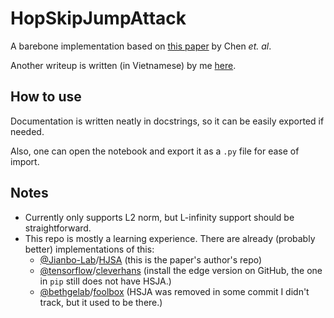 # HopSkipJumpAttack
A barebone implementation based on [this paper](https://arxiv.org/pdf/1904.02144.pdf) by Chen *et. al*.

Another writeup is written (in Vietnamese) by me [here](https://viblo.asia/p/b5-hopskipjumpattack-a-query-efficient-decision-based-attack-L4x5xLGm5BM).

## How to use
Documentation is written neatly in docstrings, so it can be easily exported if needed.

Also, one can open the notebook and export it as a `.py` file for ease of import.

## Notes
- Currently only supports L2 norm, but L-infinity support should be straightforward.
- This repo is mostly a learning experience. There are already (probably better) implementations of this:
  - [@Jianbo-Lab](https://github.com/Jianbo-Lab)/[HJSA](https://github.com/Jianbo-Lab/HSJA) (this is the paper's author's repo)
  - [@tensorflow](https://github.com/tensorflow)/[cleverhans](https://github.com/tensorflow/cleverhans) (install the edge version on GitHub, the one in `pip` still does not have HSJA.)
  - [@bethgelab](https://github.com/bethgelab)/[foolbox](https://github.com/bethgelab/foolbox) (HSJA was removed in some commit I didn't track, but it used to be there.)
